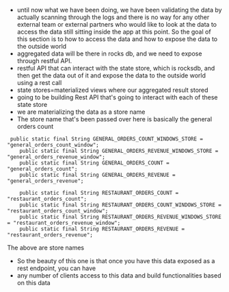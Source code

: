 - until now what we have been doing, we have been validating the data by actually scanning through
  the logs and there is no way for any other external team or external partners who would like to look
  at the data to access the data still sitting inside the app at this point.
  So the goal of this section is to how to access the data and how to expose the data to the outside world
- aggregated data will be there in rocks db, and we need to expose through restful API.
- restful API that can interact with the state store, which is rocksdb,
  and then get the data out of it and expose the data to the outside world using a rest call
-  state stores=materialized views where our aggregated result stored
- going to be building Rest API that's going to interact with each of these state store
- we are materializing the data as a store name
- The store name that's been passed over here is basically the general orders count
````
 public static final String GENERAL_ORDERS_COUNT_WINDOWS_STORE = "general_orders_count_window";
    public static final String GENERAL_ORDERS_REVENUE_WINDOWS_STORE = "general_orders_revenue_window";
    public static final String GENERAL_ORDERS_COUNT = "general_orders_count";
    public static final String GENERAL_ORDERS_REVENUE = "general_orders_revenue";

    public static final String RESTAURANT_ORDERS_COUNT = "restaurant_orders_count";
    public static final String RESTAURANT_ORDERS_COUNT_WINDOWS_STORE = "restaurant_orders_count_window";
    public static final String RESTAURANT_ORDERS_REVENUE_WINDOWS_STORE = "restaurant_orders_revenue_window";
    public static final String RESTAURANT_ORDERS_REVENUE = "restaurant_orders_revenue";

````
The above are store names

- So the beauty of this one is that once you have this data exposed as a rest endpoint, you can have 
- any number of clients access to this data and build functionalities based on this data